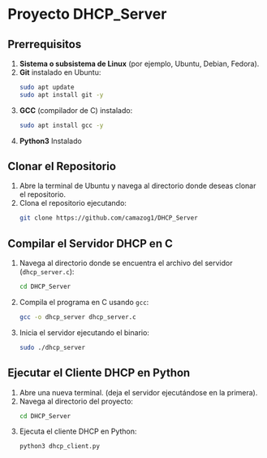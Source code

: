 # Proyecto DHCP_Server

## Prerrequisitos

1. **Sistema o subsistema de Linux** (por ejemplo, Ubuntu, Debian, Fedora).
2. **Git** instalado en Ubuntu:
   ```bash
   sudo apt update
   sudo apt install git -y
   ```
3. **GCC** (compilador de C) instalado:
   ```bash
   sudo apt install gcc -y
   ```
4. **Python3** Instalado
   
## Clonar el Repositorio

1. Abre la terminal de Ubuntu y navega al directorio donde deseas clonar el repositorio.
2. Clona el repositorio ejecutando:
   ```bash
   git clone https://github.com/camazog1/DHCP_Server
   ```

## Compilar el Servidor DHCP en C

1. Navega al directorio donde se encuentra el archivo del servidor (`dhcp_server.c`):
   ```bash
   cd DHCP_Server
   ```
2. Compila el programa en C usando `gcc`:
   ```bash
   gcc -o dhcp_server dhcp_server.c
   ```
3. Inicia el servidor ejecutando el binario:
   ```bash
   sudo ./dhcp_server
   ```

## Ejecutar el Cliente DHCP en Python

1. Abre una nueva terminal. (deja el servidor ejecutándose en la primera).
2. Navega al directorio del proyecto:
   ```bash
   cd DHCP_Server
   ```
3. Ejecuta el cliente DHCP en Python:
   ```bash
   python3 dhcp_client.py
   ```
